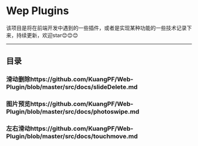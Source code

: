 # Wep Plugins
该项目是将在前端开发中遇到的一些插件，或者是实现某种功能的一些技术记录下来，持续更新，欢迎star:blush::blush::blush:

****
## 目录
### 滑动删除https://github.com/KuangPF/Web-Plugin/blob/master/src/docs/slideDelete.md
### 图片预览https://github.com/KuangPF/Web-Plugin/blob/master/src/docs/photoswipe.md
### 左右滑动https://github.com/KuangPF/Web-Plugin/blob/master/src/docs/touchmove.md

